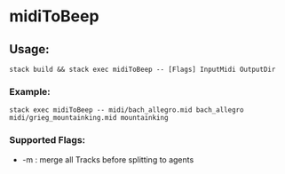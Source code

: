 # midiToBeep

## Usage:
`stack build && stack exec midiToBeep -- [Flags] InputMidi OutputDir`
### Example:
`stack exec midiToBeep -- midi/bach_allegro.mid bach_allegro midi/grieg_mountainking.mid mountainking`
### Supported Flags:
- -m : merge all Tracks before splitting to agents
